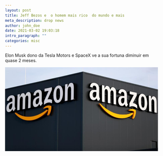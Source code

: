 ```yaml
---
layout: post
title: Jeff Bezos e  o homem mais rico  do mundo e mais
meta_description: drop news
author: john_doe
date: 2021-03-02 19:03:18
intro_paragraph: ""
categories: misc
---
```

Elon Musk dono da Tesla Motors e SpaceX  ve a sua fortuna diminuir em quase 2 meses.

![teste](/assets/img/uploads/amazon.jpg "teste")


